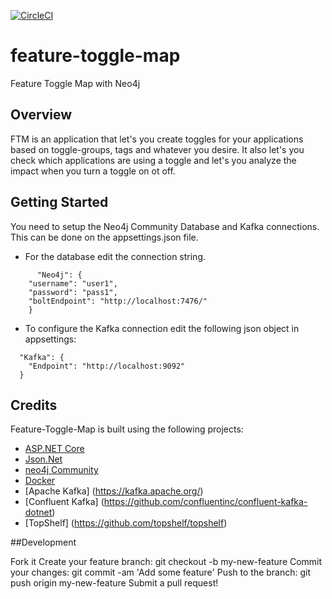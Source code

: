 [![CircleCI](https://circleci.com/gh/pedromsmoreira/feature-toggle-map/tree/master.svg?style=svg&circle-token=5dc31e02b7463a26dad858e031a207a2967d5983)](https://circleci.com/gh/pedromsmoreira/feature-toggle-map/tree/master)

# feature-toggle-map
Feature Toggle Map with Neo4j

## Overview

FTM is an application that let's you create toggles for your applications based on toggle-groups, tags and whatever you desire.
It also let's you check which applications are using a toggle and let's you analyze the impact when you turn a toggle on ot off.

## Getting Started

You need to setup the Neo4j Community Database and Kafka connections. This can be done on the appsettings.json file.
 - For the database edit the connection string. 

```
      "Neo4j": {
    "username": "user1",
    "password": "pass1",
    "boltEndpoint": "http://localhost:7476/"
	}
```

 - To configure the Kafka connection edit the following json object in appsettings:

```
  "Kafka": {
    "Endpoint": "http://localhost:9092" 
  } 
```

## Credits

Feature-Toggle-Map is built using the following projects:

- [ASP.NET Core](https://github.com/aspnet/Home)
- [Json.Net](http://james.newtonking.com/json)
- [neo4j Community](https://neo4j.com/)
- [Docker](https://www.docker.com/)
- [Apache Kafka] (https://kafka.apache.org/)
- [Confluent Kafka] (https://github.com/confluentinc/confluent-kafka-dotnet)
- [TopShelf] (https://github.com/topshelf/topshelf)

##Development

Fork it
Create your feature branch: git checkout -b my-new-feature
Commit your changes: git commit -am 'Add some feature'
Push to the branch: git push origin my-new-feature
Submit a pull request!